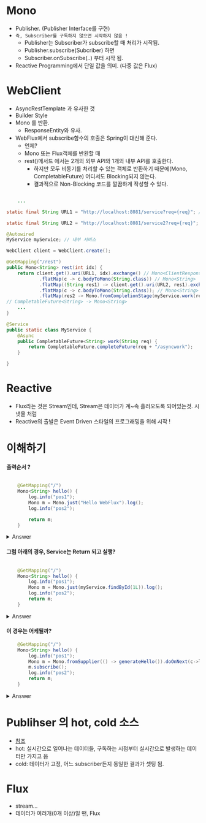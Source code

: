 # Mono
- Publisher. (Publisher Interface를 구현)
- `즉, Subscriber를 구독하지 않으면 시작하지 않음 !`
	- Publisher는 Subscriber가 subscribe할 때 처리가 시작됨.
	- Publisher.subscribe(Subcriber) 하면
	- Subscriber.onSubscribe(..) 부터 시작 됨.
- Reactive Programming에서 단일 값을 의미. (다중 값은 Flux)

# WebClient

- AsyncRestTemplate 과 유사한 것
- Builder Style
- Mono 를 반환.
	- ResponseEntity와 유사.
- WebFlux에서 subscribe함수의 호출은 Spring이 대신해 준다.
	- 언제?
	- Mono 또는 Flux객체를 반환할 때
	- rest()메서드 에서는 2개의 외부 API와 1개의 내부 API를 호출한다.
		- 하지만 모두 비동기를 처리할 수 있는 객체로 반환하기 때문에(Mono, CompletableFuture) 어디서도 Blocking되지 않는다.
		- 결과적으로 Non-Blocking 코드를 깔끔하게 작성할 수 있다.
``` java

	...

static final String URL1 = "http://localhost:8081/service?req={req}"; // 외부 서비스 1

static final String URL2 = "http://localhost:8081/service2?req={req}"; // 외부 서비스 2

@Autowired
MyService myService; // 내부 서비스

WebClient client = WebClient.create();

@GetMapping("/rest")
public Mono<String> rest(int idx) {
	return client.get().uri(URL1, idx).exchange() // Mono<ClientResponse>
			.flatMap(c -> c.bodyToMono(String.class)) // Mono<String>
			.flatMap((String res1) -> client.get().uri(URL2, res1).exchange()) // Mono<ClientResponse>
			.flatMap(c -> c.bodyToMono(String.class)); // Mono<String>
			.flatMap(res2 -> Mono.fromCompletionStage(myService.work(res2));
// CompletableFuture<String> -> Mono<String>
	...
}

@Service
public static class MyService {
	@Async
	public CompletableFuture<String> work(String req) {
		return CompletableFuture.completeFuture(req + "/asyncwork");
	}

}
```


# Reactive
* Flux라는 것은 Stream인데, Stream은 데이터가 계~속 흘러오도록 되어있는것. 시냇물 처럼
* Reactive의 출발은 Event Driven 스타일의 프로그래밍을 위해 시작 !

# 이해하기

#### 출력순서 ?
``` java

    @GetMapping("/")
    Mono<String> hello() {
        log.info("pos1");
        Mono m = Mono.just("Hello WebFlux").log();
        log.info("pos2");

        return m;
    }

```


<details>
  <summary>Answer</summary>
	<h3>Mono객체를 Spring이 return 받으면 subscribe함수를 호출한다.</h3>
<li>2022-02-14 16:41:03.130  INFO 44037 --- [ctor-http-nio-2] c.e.w.WebfluxUnderstandApplication       : pos1</li>
<li>2022-02-14 16:41:03.132  INFO 44037 --- [ctor-http-nio-2] c.e.w.WebfluxUnderstandApplication       : pos2</li>
<li>2022-02-14 16:41:03.147  INFO 44037 --- [ctor-http-nio-2] reactor.Mono.Just.1                      : | onSubscribe([Synchronous Fuseable] Operators.ScalarSubscription)</li>
<li>2022-02-14 16:41:03.149  INFO 44037 --- [ctor-http-nio-2] reactor.Mono.Just.1                      : | request(unbounded)</li>
<li>2022-02-14 16:41:03.149  INFO 44037 --- [ctor-http-nio-2] reactor.Mono.Just.1                      : | onNext(Hello WebFlux)</li>
<li>2022-02-14 16:41:03.153  INFO 44037 --- [ctor-http-nio-2] reactor.Mono.Just.1                      : | onComplete()</li>
</details>

#### 그럼 아래의 경우, Service는 Return 되고 실행?
``` java

    @GetMapping("/")
    Mono<String> hello() {
        log.info("pos1");
        Mono m = Mono.just(myService.findById(1L)).log();
        log.info("pos2");
        return m;
    }

```
<details>
  <summary>Answer</summary>
	실행은 먼저되고, subscribe시점에 가져다 쓰게 됨. But Callback스타일로 나중에 실행되게도 처리할 수 있다.(Mono.fromSupplier( ... 함수 전달 ... ))
</details>

#### 이 경우는 어케될까?

``` java
    @GetMapping("/")
    Mono<String> hello() {
        log.info("pos1");
        Mono m = Mono.fromSupplier(() -> generateHello()).doOnNext(c->log.info(c)).log();
        m.subscribe();
        log.info("pos2");
        return m;
    }
```

<details>
  <summary>Answer</summary>
	<h3>hot source 방식으로 호출 됨.</h3>
	<li>pos1</li>
	<li>Mono객체 m에 걸린 체인이 그대로 m.subscribe()에서 실행</li>
	<li>pos2</li>
	<li>spring에 의해 subscribe한번 더 호출</li>
	<h5>실행 결과를 보면, Mono객체에 들어있는 subscribe를 호출하고 pos2가 찍혔다. 즉, Blocking되어 처리된다. m.subscribe()를 m.block();으로 바꿔도 결과가 동일하다.</h5>
	<h5>Blocking되는 것을 강조하기위해 함수이름또한 block이다. block은 Mono에 들어있는 값을 리턴받을 수 있다. 주의해야 함.</h5>
</details>

# Publihser 의 hot, cold 소스
- [참조](https://projectreactor.io/docs/core/snapshot/reference/#reactor.hotCold)
- hot: 실시간으로 일어나는 데이터들, 구독하는 시점부터 실시간으로 발생하는 데이터만 가지고 옴
- cold: 데이터가 고정, 어느 subscriber든지 동일한 결과가 셋팅 됨.

# Flux
- stream...
- 데이터가 여러개(0개 이상)일 땐, Flux
